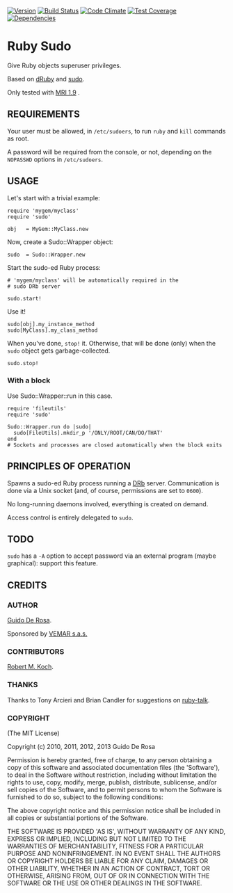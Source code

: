[![Version      ](https://img.shields.io/gem/v/rubysu.svg?maxAge=2592000)](https://rubygems.org/gems/rubysu)
[![Build Status ](https://travis-ci.org/TwilightCoders/rubysu.svg)](https://travis-ci.org/TwilightCoders/rubysu)
[![Code Climate ](https://api.codeclimate.com/v1/badges/d04e8f3711f9bb3d67a7/maintainability)](https://codeclimate.com/github/TwilightCoders/rubysu/maintainability)
[![Test Coverage](https://api.codeclimate.com/v1/badges/d04e8f3711f9bb3d67a7/test_coverage)](https://codeclimate.com/github/TwilightCoders/rubysu/test_coverage)
[![Dependencies ](https://gemnasium.com/badges/github.com/TwilightCoders/rubysu.svg)](https://gemnasium.com/github.com/TwilightCoders/rubysu)

# Ruby Sudo

Give Ruby objects superuser privileges.

Based on [dRuby](http://ruby-doc.org/ruby-1.9/classes/DRb.html) and
[sudo](http://www.sudo.ws/).

Only tested with [MRI 1.9](http://en.wikipedia.org/wiki/Ruby_MRI) .

## REQUIREMENTS

Your user must be allowed, in `/etc/sudoers`, to run `ruby` and `kill`
commands as root.

A password will be required from the console, or not, depending on the
`NOPASSWD` options in `/etc/sudoers`.

## USAGE

Let's start with a trivial example:

    require 'mygem/myclass'
    require 'sudo'

    obj   = MyGem::MyClass.new

Now, create a Sudo::Wrapper object:

    sudo  = Sudo::Wrapper.new

Start the sudo-ed Ruby process:

    # 'mygem/myclass' will be automatically required in the
    # sudo DRb server

    sudo.start!

Use it!

    sudo[obj].my_instance_method
    sudo[MyClass].my_class_method

When you've done, `stop!` it. Otherwise, that will be done (only) when  the
`sudo` object gets garbage-collected.

    sudo.stop!

### With a block

Use Sudo::Wrapper::run in this case.

    require 'fileutils'
    require 'sudo'

    Sudo::Wrapper.run do |sudo|
      sudo[FileUtils].mkdir_p '/ONLY/ROOT/CAN/DO/THAT'
    end
    # Sockets and processes are closed automatically when the block exits

## PRINCIPLES OF OPERATION

Spawns a sudo-ed Ruby process running a
[DRb](http://ruby-doc.org/ruby-1.9/classes/DRb.html) server. Communication is
done via a Unix socket (and, of course, permissions are set to `0600`).

No long-running daemons involved, everything is created on demand.

Access control is entirely delegated to `sudo`.

## TODO

`sudo` has a `-A` option to accept password via an external program (maybe
graphical): support this feature.

## CREDITS

### AUTHOR

[Guido De Rosa](http://github.com/gderosa/).

Sponsored by [VEMAR s.a.s.](http://www.vemarsas.it/)

### CONTRIBUTORS

[Robert M. Koch](http://github.com/threadmetal/).

### THANKS

Thanks to Tony Arcieri and Brian Candler for suggestions on
[ruby-talk](http://www.ruby-forum.com/topic/262655).

### COPYRIGHT

(The MIT License)

Copyright (c) 2010, 2011, 2012, 2013 Guido De Rosa

Permission is hereby granted, free of charge, to any person obtaining a copy
of this software and associated documentation files (the 'Software'), to deal
in the Software without restriction, including without limitation the rights
to use, copy, modify, merge, publish, distribute, sublicense, and/or sell
copies of the Software, and to permit persons to whom the Software is
furnished to do so, subject to the following conditions:

The above copyright notice and this permission notice shall be included in all
copies or substantial portions of the Software.

THE SOFTWARE IS PROVIDED 'AS IS', WITHOUT WARRANTY OF ANY KIND, EXPRESS OR
IMPLIED, INCLUDING BUT NOT LIMITED TO THE WARRANTIES OF MERCHANTABILITY,
FITNESS FOR A PARTICULAR PURPOSE AND NONINFRINGEMENT. IN NO EVENT SHALL THE
AUTHORS OR COPYRIGHT HOLDERS BE LIABLE FOR ANY CLAIM, DAMAGES OR OTHER
LIABILITY, WHETHER IN AN ACTION OF CONTRACT, TORT OR OTHERWISE, ARISING FROM,
OUT OF OR IN CONNECTION WITH THE SOFTWARE OR THE USE OR OTHER DEALINGS IN THE
SOFTWARE.
